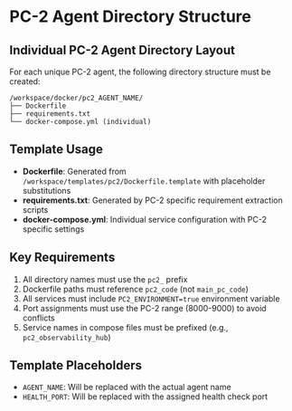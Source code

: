 # PC-2 Agent Directory Structure

## Individual PC-2 Agent Directory Layout

For each unique PC-2 agent, the following directory structure must be created:

```
/workspace/docker/pc2_AGENT_NAME/
├── Dockerfile
├── requirements.txt
└── docker-compose.yml (individual)
```

## Template Usage

- **Dockerfile**: Generated from `/workspace/templates/pc2/Dockerfile.template` with placeholder substitutions
- **requirements.txt**: Generated by PC-2 specific requirement extraction scripts
- **docker-compose.yml**: Individual service configuration with PC-2 specific settings

## Key Requirements

1. All directory names must use the `pc2_` prefix
2. Dockerfile paths must reference `pc2_code` (not `main_pc_code`)
3. All services must include `PC2_ENVIRONMENT=true` environment variable
4. Port assignments must use the PC-2 range (8000-9000) to avoid conflicts
5. Service names in compose files must be prefixed (e.g., `pc2_observability_hub`)

## Template Placeholders

- `AGENT_NAME`: Will be replaced with the actual agent name
- `HEALTH_PORT`: Will be replaced with the assigned health check port